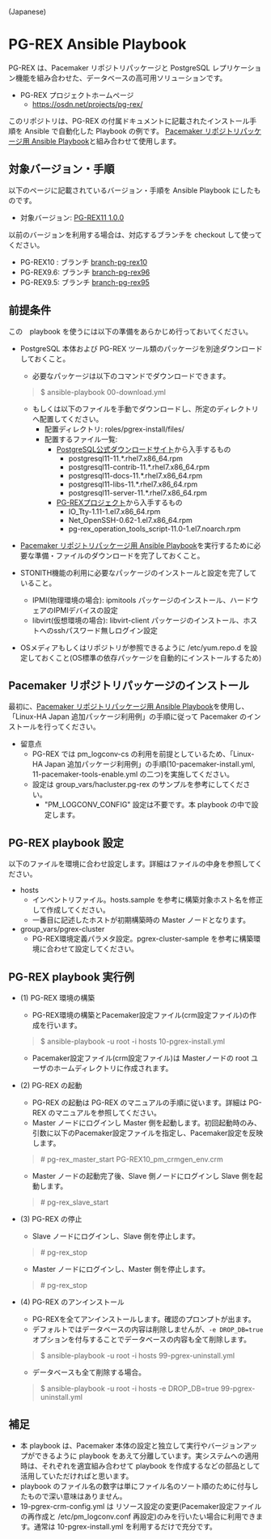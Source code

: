 (Japanese)

# PG-REX Ansible Playbook

PG-REX は、Pacemaker リポジトリパッケージと PostgreSQL レプリケーション機能を組み合わせた、データベースの高可用ソリューションです。

* PG-REX プロジェクトホームページ
  * https://osdn.net/projects/pg-rex/

このリポジトリは、PG-REX の付属ドキュメントに記載されたインストール手順を Ansible で自動化した Playbook の例です。
[Pacemaker リポジトリパッケージ用 Ansible Playbook](https://github.com/kskmori/ansible-pacemaker)と組み合わせて使用します。

## 対象バージョン・手順

以下のページに記載されているバージョン・手順を Ansible Playbook にしたものです。

* 対象バージョン: [PG-REX11 1.0.0](https://ja.osdn.net/projects/pg-rex/releases/70626)

以前のバージョンを利用する場合は、対応するブランチを checkout して使ってください。

 * PG-REX10 : ブランチ [branch-pg-rex10](https://github.com/kskmori/ansible-pgrex/tree/branch-pg-rex10)
 * PG-REX9.6: ブランチ [branch-pg-rex96](https://github.com/kskmori/ansible-pgrex/tree/branch-pg-rex96)
 * PG-REX9.5: ブランチ [branch-pg-rex95](https://github.com/kskmori/ansible-pgrex/tree/branch-pg-rex95)

## 前提条件

この　playbook を使うには以下の準備をあらかじめ行っておいてください。

* PostgreSQL 本体および PG-REX ツール類のパッケージを別途ダウンロードしておくこと。
  * 必要なパッケージは以下のコマンドでダウンロードできます。

  > $ ansible-playbook 00-download.yml

  * もしくは以下のファイルを手動でダウンロードし、所定のディレクトリへ配置してください。
    * 配置ディレクトリ: roles/pgrex-install/files/
    * 配置するファイル一覧:
      * [PostgreSQL公式ダウンロードサイト](https://www.postgresql.org/download/)から入手するもの
        * postgresql11-11.*.rhel7.x86_64.rpm
        * postgresql11-contrib-11.*.rhel7.x86_64.rpm
        * postgresql11-docs-11.*.rhel7.x86_64.rpm
        * postgresql11-libs-11.*.rhel7.x86_64.rpm
        * postgresql11-server-11.*.rhel7.x86_64.rpm
      * [PG-REXプロジェクト](https://osdn.net/projects/pg-rex/)から入手するもの
        * IO_Tty-1.11-1.el7.x86_64.rpm
        * Net_OpenSSH-0.62-1.el7.x86_64.rpm
        * pg-rex_operation_tools_script-11.0-1.el7.noarch.rpm

* [Pacemaker リポジトリパッケージ用 Ansible Playbook](https://github.com/kskmori/ansible-pacemaker)を実行するために必要な準備・ファイルのダウンロードを完了しておくこと。
* STONITH機能の利用に必要なパッケージのインストールと設定を完了していること。
  * IPMI(物理環境の場合): ipmitools パッケージのインストール、ハードウェアのIPMIデバイスの設定
  * libvirt(仮想環境の場合): libvirt-client パッケージのインストール、ホストへのsshパスワード無しログイン設定
* OSメディアもしくはリポジトリが参照できるように /etc/yum.repo.d を設定しておくこと(OS標準の依存パッケージを自動的にインストールするため)

## Pacemaker リポジトリパッケージのインストール

最初に、[Pacemaker リポジトリパッケージ用 Ansible Playbook](https://github.com/kskmori/ansible-pacemaker)を使用し、「Linux-HA Japan 追加パッケージ利用例」の手順に従って Pacemaker のインストールを行ってください。

* 留意点
  * PG-REX では pm_logconv-cs の利用を前提としているため、「Linux-HA Japan 追加パッケージ利用例」の手順(10-pacemaker-install.yml, 11-pacemaker-tools-enable.yml の二つ)を実施してください。
  * 設定は group_vars/hacluster.pg-rex のサンプルを参考にしてください。
    * "PM_LOGCONV_CONFIG" 設定は不要です。本 playbook の中で設定します。

## PG-REX playbook 設定

以下のファイルを環境に合わせ設定します。詳細はファイルの中身を参照してください。

* hosts
  * インベントリファイル。hosts.sample を参考に構築対象ホスト名を修正して作成してください。
  * 一番目に記述したホストが初期構築時の Master ノードとなります。
* group_vars/pgrex-cluster
  * PG-REX環境定義パラメタ設定。pgrex-cluster-sample を参考に構築環境に合わせて設定してください。

## PG-REX playbook 実行例

* (1) PG-REX 環境の構築
  * PG-REX環境の構築とPacemaker設定ファイル(crm設定ファイル)の作成を行います。

  > $ ansible-playbook -u root -i hosts 10-pgrex-install.yml

  * Pacemaker設定ファイル(crm設定ファイル)は Masterノードの root ユーザのホームディレクトリに作成されます。

* (2) PG-REX の起動
  * PG-REX の起動は PG-REX のマニュアルの手順に従います。詳細は PG-REX のマニュアルを参照してください。
  * Master ノードにログインし Master 側を起動します。初回起動時のみ、引数に以下のPacemaker設定ファイルを指定し、Pacemaker設定を反映します。

  >  \# pg-rex_master_start PG-REX10_pm_crmgen_env.crm

  * Master ノードの起動完了後、Slave 側ノードにログインし Slave 側を起動します。

  >  \# pg-rex_slave_start

* (3) PG-REX の停止

  * Slave ノードにログインし、Slave 側を停止します。

  >  \# pg-rex_stop

  * Master ノードにログインし、Master 側を停止します。

  >  \# pg-rex_stop

* (4) PG-REX のアンインストール
  * PG-REXを全てアンインストールします。確認のプロンプトが出ます。
  * デフォルトではデータベースの内容は削除しませんが、`-e DROP_DB=true` オプションを付与することでデータベースの内容も全て削除します。

  > $ ansible-playbook -u root -i hosts 99-pgrex-uninstall.yml

  * データベースも全て削除する場合。

  > $ ansible-playbook -u root -i hosts -e DROP_DB=true 99-pgrex-uninstall.yml


## 補足

* 本 playbook は、Pacemaker 本体の設定と独立して実行やバージョンアップができるように playbook をあえて分離しています。実システムへの適用時は、それぞれを適宜組み合わせて playbook を作成するなどの部品として活用していただければと思います。
* playbook のファイル名の数字は単にファイル名のソート順のために付与したもので深い意味はありません。
* 19-pgrex-crm-config.yml は リソース設定の変更(Pacemaker設定ファイルの再作成と /etc/pm_logconv.conf 再設定)のみを行いたい場合に利用できます。通常は 10-pgrex-install.yml を利用するだけで充分です。
